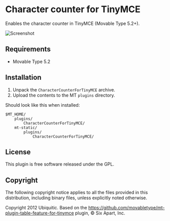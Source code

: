 # Character counter for TinyMCE

Enables the character counter in TinyMCE (Movable Type 5.2+).

![Screenshot](https://github.com/mt-plugin-char-counter-for-tinymce/mt-plugin-char-counter-for-tinymce/raw/master/artwork/screenshot.png)

## Requirements

* Movable Type 5.2

## Installation

1. Unpack the `CharacterCounterForTinyMCE` archive.
2. Upload the contents to the MT `plugins` directory.

Should look like this when installed:

    $MT_HOME/
        plugins/
            CharacterCounterForTinyMCE/
        mt-static/
            plugins/
                CharacterCounterForTinyMCE/


## License

This plugin is free software released under the GPL.


## Copyright

The following copyright notice applies to all the files provided in this
distribution, including binary files, unless explicitly noted otherwise.

Copyright 2012 Ubiquitic. Based on the https://github.com/movabletype/mt-plugin-table-feature-for-tinymce plugin, © Six Apart, Inc.
